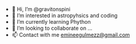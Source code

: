 - 👋 Hi, I’m @gravitonspini
- 👀 I’m interested in astropyhsics and coding
- 🌱 I’m currently learning Phython
- 💞️ I’m looking to collaborate on ...
- 📫 Contact with me emineegulmezz@gmail.com

<!---
gravitonspini/gravitonspini is a ✨ special ✨ repository because its `README.md` (this file) appears on your GitHub profile.
You can click the Preview link to take a look at your changes.
--->
